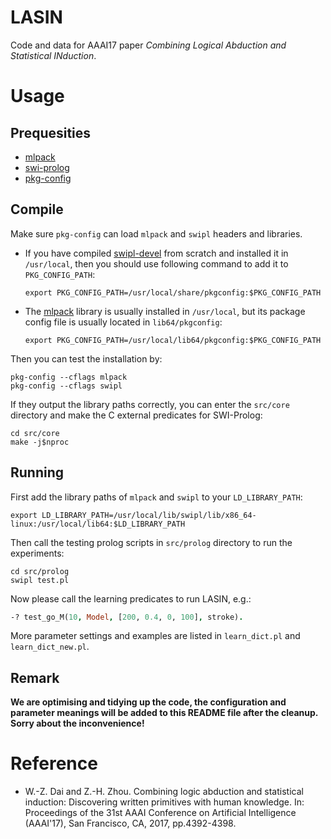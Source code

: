 # LASIN
Code and data for AAAI17 paper _Combining Logical Abduction and Statistical INduction_.

# Usage

## Prequesities

- [mlpack](https://www.mlpack.org/)
- [swi-prolog](http://www.swi-prolog.org/)
- [pkg-config](https://www.freedesktop.org/wiki/Software/pkg-config/)

## Compile

Make sure `pkg-config` can load `mlpack` and `swipl` headers and libraries. 

- If you have compiled [swipl-devel](https://github.com/SWI-Prolog/swipl-devel)
  from scratch and installed it in `/usr/local`, then you should use following
  command to add it to `PKG_CONFIG_PATH`:
  
  ``` shell
  export PKG_CONFIG_PATH=/usr/local/share/pkgconfig:$PKG_CONFIG_PATH
  ```
  
- The [mlpack](https://github.com/mlpack/mlpack/) library is usually installed
  in `/usr/local`, but its package config file is usually located in `lib64/pkgconfig`:
  
  ``` shell
  export PKG_CONFIG_PATH=/usr/local/lib64/pkgconfig:$PKG_CONFIG_PATH
  ```

Then you can test the installation by:

``` shell
pkg-config --cflags mlpack
pkg-config --cflags swipl
```

If they output the library paths correctly, you can enter the `src/core`
directory and make the C external predicates for SWI-Prolog:

``` shell
cd src/core
make -j$nproc
```

## Running

First add the library paths of `mlpack` and `swipl` to your `LD_LIBRARY_PATH`:

``` shell
export LD_LIBRARY_PATH=/usr/local/lib/swipl/lib/x86_64-linux:/usr/local/lib64:$LD_LIBRARY_PATH
```

Then call the testing prolog scripts in `src/prolog` directory to run the
experiments:

``` shell
cd src/prolog
swipl test.pl
```

Now please call the learning predicates to run LASIN, e.g.:

``` prolog
-? test_go_M(10, Model, [200, 0.4, 0, 100], stroke).
```

More parameter settings and examples are listed in `learn_dict.pl` and
`learn_dict_new.pl`.

## Remark

__We are optimising and tidying up the code, the configuration and parameter
meanings will be added to this README file after the cleanup. Sorry about the
inconvenience!__

# Reference
- W.-Z. Dai and Z.-H. Zhou. Combining logic abduction and statistical induction: Discovering written primitives with human knowledge. In: Proceedings of the 31st AAAI Conference on Artificial Intelligence (AAAI'17), San Francisco, CA, 2017, pp.4392-4398.

